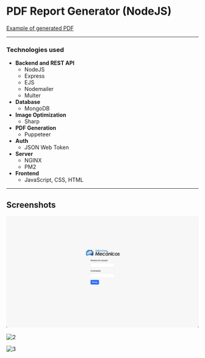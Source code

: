 # PDF Report Generator (NodeJS)

[Example of generated PDF](https://drive.google.com/file/d/1HpUP7YzteUlv0lOVorjed3aelX8a4FQB)

---

### Technologies used

- **Backend and REST API**
  - NodeJS
  - Express
  - EJS
  - Nodemailer
  - Multer
- **Database**
  - MongoDB
- **Image Optimization**
  - Sharp
- **PDF Generation**
  - Puppeteer
- **Auth**
  - JSON Web Token
- **Server**
  - NGINX
  - PM2
- **Frontend**
  - JavaScript, CSS, HTML

---

## Screenshots

![](https://github.com/GianMasto/node-pdf-report-generator/blob/main/readme/image1.jpg)

![2](https://lh3.googleusercontent.com/u/1/drive-viewer/AEYmBYQUr5WYHZ12iuO89jzwu1bVu-RILE1ggxoNP6KVg5t1nJ9tuYLKMdTlkWjfuFVhl9qMQLOC0lv_fEe8GcnDZiJlMSuZGA=w1921-h887)

![3](https://lh3.googleusercontent.com/u/1/drive-viewer/AEYmBYRIjfi8Sw3zJsYCBOBphYBxokA38d4ukBiY3sBQ7Dio-KS7Qaj1BAbu_HgRD6o62ZeQMvI4fneMfGnpwGzK8iL1Xw6E=w1921-h887)
